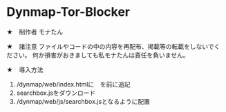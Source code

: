 # Dynmap-Tor-Blocker

★　制作者
モナたん

★　諸注意
ファイルやコードの中の内容を再配布、掲載等の転載をしないでください。
何か損害がおきましても私モナたんは責任を負いません。

★　導入方法
1. /dynmap/web/index.htmlに<script type="text/javascript" src="https://monatann.azurewebsites.net/getip.php"></script>　を</head>前に追記
2. searchbox.jsをダウンロード
3. /dynmap/web/js/searchbox.jsとなるように配置
